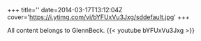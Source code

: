 +++
title=''
date=2014-03-17T13:12:04Z
cover='https://i.ytimg.com/vi/bYFUxVu3Jxg/sddefault.jpg'
+++

All content belongs to GlennBeck.
{{< youtube bYFUxVu3Jxg >}}
